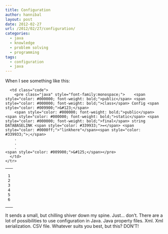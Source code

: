 ```yaml
---
title: Configuration
author: hannibal
layout: post
date: 2012-02-27
url: /2012/02/27/configuration/
categories:
  - java
  - knowledge
  - problem solving
  - programming
tags:
  - configuration
  - java
---
```

When I see something like this:

<div class="wp_syntax">
  <table>
    <tr>
      <td class="line_numbers">
        <pre>1
2
3
4
5
6
</pre>
      </td>
      
      <td class="code">
        <pre class="java" style="font-family:monospace;">    <span style="color: #000000; font-weight: bold;">public</span> <span style="color: #000000; font-weight: bold;">class</span> Config <span style="color: #009900;">&#123;</span>
        <span style="color: #000000; font-weight: bold;">public</span> <span style="color: #000000; font-weight: bold;">static</span> <span style="color: #000000; font-weight: bold;">final</span> string DATABASELINK <span style="color: #339933;">=</span> <span style="color: #0000ff;">"linkhere"</span><span style="color: #339933;">;</span>
        .
        .
        .
    <span style="color: #009900;">&#125;</span></pre>
      </td>
    </tr>
  </table>
</div>

It sends a small, but chilling shiver down my spine. Just&#8230; don&#8217;t. There are a lot of possibilities to use configuration in Java. Java property files. Xml. Xml serialization. CSV file. Whatever suits you best, but this? DON&#8217;T!
